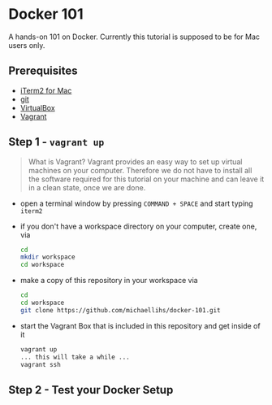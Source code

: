 Docker 101
==========

A hands-on 101 on Docker. Currently this tutorial is supposed to be for Mac users only.

Prerequisites
-------------

* [iTerm2 for Mac](https://iterm2.com/downloads.html)
* [git](https://git-scm.com/download/mac)
* [VirtualBox](https://www.virtualbox.org/wiki/Downloads)
* [Vagrant](https://www.vagrantup.com/downloads.html)

Step 1 - `vagrant up`
---------------------

> What is Vagrant? Vagrant provides an easy way to set up virtual machines on your computer. Therefore we do not have to install all the software required for this tutorial on your machine and can leave it in a clean state, once we are done.

* open a terminal window by pressing `COMMAND + SPACE` and start typing `iterm2`
* if you don't have a workspace directory on your computer, create one, via

   ```bash
   cd
   mkdir workspace
   cd workspace
   ```

* make a copy of this repository in your workspace via

   ```bash
   cd
   cd workspace
   git clone https://github.com/michaellihs/docker-101.git
   ```

* start the Vagrant Box that is included in this repository and get inside of it

   ```bash
   vagrant up
   ... this will take a while ...
   vagrant ssh
   ```
   
Step 2 - Test your Docker Setup
-------------------------------

